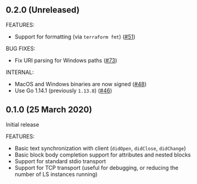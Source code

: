 ## 0.2.0 (Unreleased)

FEATURES:

 - Support for formatting (via `terraform fmt`) ([#51](https://github.com/hashicorp/terraform-ls/pull/51))

BUG FIXES:

 - Fix URI parsing for Windows paths ([#73](https://github.com/hashicorp/terraform-ls/pull/73))

INTERNAL:

 - MacOS and Windows binaries are now signed ([#48](https://github.com/hashicorp/terraform-ls/pull/46))
 - Use Go 1.14.1 (previously `1.13.8`) ([#46](https://github.com/hashicorp/terraform-ls/pull/46))

## 0.1.0 (25 March 2020)

Initial release

FEATURES:

 - Basic text synchronization with client (`didOpen`, `didClose`, `didChange`)
 - Basic block body completion support for attributes and nested blocks
 - Support for standard stdio transport
 - Support for TCP transport (useful for debugging, or reducing the number of LS instances running)
